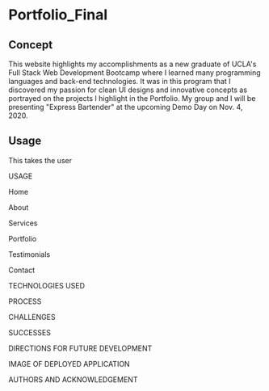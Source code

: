 # Portfolio_Final

## Concept
This website highlights my accomplishments as a new graduate of UCLA's Full Stack Web Development Bootcamp where I learned many programming languages and back-end technologies. It was in this program that I discovered my passion for clean UI designs and innovative concepts as portrayed on the projects I highlight in the Portfolio. My group and I will be presenting "Express Bartender" at the upcoming Demo Day on Nov. 4, 2020.

## Usage

This takes the user 
 

USAGE

Home

About

Services

Portfolio

Testimonials

Contact


TECHNOLOGIES USED


PROCESS


CHALLENGES


SUCCESSES


DIRECTIONS FOR FUTURE DEVELOPMENT


IMAGE OF DEPLOYED APPLICATION


AUTHORS AND ACKNOWLEDGEMENT


